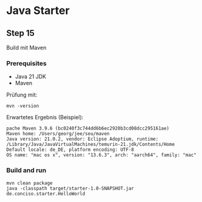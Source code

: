 # Java Starter #

## Step 15

Build mit Maven

### Prerequisites
- Java 21 JDK
- Maven

Prüfung mit:
```shell
mvn -version
```

Erwartetes Ergebnis (Beispiel):
```shell
pache Maven 3.9.6 (bc0240f3c744dd6b6ec2920b3cd08dcc295161ae)
Maven home: /Users/georg/jee/seu/maven
Java version: 21.0.2, vendor: Eclipse Adoptium, runtime: /Library/Java/JavaVirtualMachines/temurin-21.jdk/Contents/Home
Default locale: de_DE, platform encoding: UTF-8
OS name: "mac os x", version: "13.6.3", arch: "aarch64", family: "mac"
```

### Build and run

```shell
mvn clean package
java -classpath target/starter-1.0-SNAPSHOT.jar de.conciso.starter.HelloWorld
```
